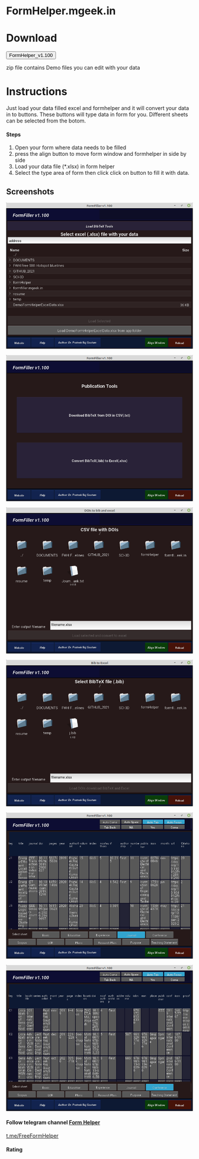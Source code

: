 <!-- Add icon library -->
<link rel="stylesheet" href="https://cdnjs.cloudflare.com/ajax/libs/font-awesome/4.7.0/css/font-awesome.min.css">

# FormHelper.mgeek.in



# Download

<!-- Auto width -->
<a href="././assets/release/Release.zip" download="FormHelper_v1.102.zip"><button class="btn"><i class="fa fa-download"></i>FormHelper_v1.100</button></a>

<p> zip file contains Demo files you can edit with your data</p>





# Instructions

Just load your data filled excel and formhelper and it will convert your data in to buttons. These buttons will type data in form for you. Different sheets can be selected from the botom.

#### Steps 

1. Open your form where data needs to be filled
2. press the align button to move form window and formhelper in side by side
3. Load your data file (*.xlsx) in form helper 
4. Select the type area of form then click click on button to fill it with data.

## Screenshots

![](./assets/img/screenshots/01.png)

![](././assets/img/screenshots/02.png)

![](././assets/img/screenshots/03.png)

![](././assets/img/screenshots/04.png)

![](././assets/img/screenshots/05.png)

![](././assets/img/screenshots/06.png)


#### Follow telegram channel [Form Helper](https://t.me/FreeFormHelper)

[t.me/FreeFormHelper](https://t.me/FreeFormHelper)

#### Rating  

<script async src="https://telegram.org/js/telegram-widget.js?15" data-telegram-post="FreeFormHelper/4" data-width="100%"></script>
